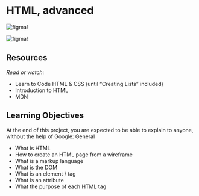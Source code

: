 # HTML, advanced

![figma!](https://s3.amazonaws.com/alx-intranet.hbtn.io/uploads/medias/2021/4/1f4cd63ecc3a8c03b0f4309b74aca179e225aabf.jpg?X-Amz-Algorithm=AWS4-HMAC-SHA256&X-Amz-Credential=AKIARDDGGGOUSBVO6H7D%2F20230703%2Fus-east-1%2Fs3%2Faws4_request&X-Amz-Date=20230703T112714Z&X-Amz-Expires=86400&X-Amz-SignedHeaders=host&X-Amz-Signature=4d39b4f91d30911d845b696c916cabdc3dcd9348619d0ea259924746f82653a6)

![figma!](https://s3.amazonaws.com/alx-intranet.hbtn.io/uploads/medias/2021/4/97c8976d2ff5ff1871d7a0815b72773379df6acb.jpg?X-Amz-Algorithm=AWS4-HMAC-SHA256&X-Amz-Credential=AKIARDDGGGOUSBVO6H7D%2F20230703%2Fus-east-1%2Fs3%2Faws4_request&X-Amz-Date=20230703T112714Z&X-Amz-Expires=86400&X-Amz-SignedHeaders=host&X-Amz-Signature=6e33f95e7b12e6611f71698be5a1be6987a71ef2cef6cd1b666c9176e6456d20)


## Resources

*Read or watch:*

   * Learn to Code HTML & CSS (until “Creating Lists” included)
   * Introduction to HTML
   * MDN

## Learning Objectives

At the end of this project, you are expected to be able to explain to anyone, without the help of Google:
General

   * What is HTML
   * How to create an HTML page from a wireframe
   * What is a markup language
   * What is the DOM
   * What is an element / tag
   * What is an attribute
   * What the purpose of each HTML tag
